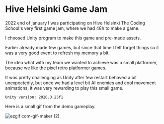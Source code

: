 # Hive Helsinki Game Jam

2022 end of january I was participating on Hive Helsinki The Coding School's very first game jam, where we had 48h to make a game.

I choosed Unity program to make this game and pre-made assets.

Earlier already made few games, but since that time I felt forget things so it was a very good event to refresh my memory a bit.

The idea what with my team we wanted to achieve was a small platformer, because we like the pixel retro platformer games.

It was pretty challenging as Unity after few restart behaved a bit unexpectedly, but once we had a level bit AI enemies and cool movement animations, it was very rewarding to play this small game.

    Unity version: 2020.3.25f1

Here is a small gif from the demo gameplay.

![ezgif com-gif-maker (2)](https://user-images.githubusercontent.com/83179142/153702752-b1557838-aed0-4f08-96e7-824c17b7773d.gif)
